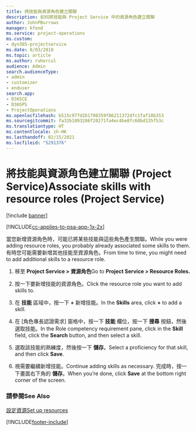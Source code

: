 ```yaml
---
title: 將技能與資源角色建立關聯
description: 如何將技能與 Project Service 中的資源角色建立關聯
author: JohnPBurrows
manager: kfend
ms.service: project-operations
ms.custom:
- dyn365-projectservice
ms.date: 8/03/2018
ms.topic: article
ms.author: ruhercul
audience: Admin
search.audienceType:
- admin
- customizer
- enduser
search.app:
- D365CE
- D365PS
- ProjectOperations
ms.openlocfilehash: b515c977d2b1798359f86211372dfc1faf18b353
ms.sourcegitcommit: fa32b1893286f20271fa4ec4be8fc68bd135f53c
ms.translationtype: HT
ms.contentlocale: zh-HK
ms.lasthandoff: 02/15/2021
ms.locfileid: "5291376"
---
```

# <a name="associate-skills-with-resource-roles-project-service"></a><span data-ttu-id="77786-103">將技能與資源角色建立關聯 (Project Service)</span><span class="sxs-lookup"><span data-stu-id="77786-103">Associate skills with resource roles (Project Service)</span></span>

[!include [banner](../includes/psa-now-project-operations.md)]

[!INCLUDE[cc-applies-to-psa-app-1x-2x](../includes/cc-applies-to-psa-app-1x-2x.md)]

<span data-ttu-id="77786-104">當您新增資源角色時，可能已將某些技能與這些角色產生關聯。</span><span class="sxs-lookup"><span data-stu-id="77786-104">While you were adding resource roles, you probably already associated some skills to them.</span></span> <span data-ttu-id="77786-105">有時您可能需要新增其他技能至資源角色。</span><span class="sxs-lookup"><span data-stu-id="77786-105">From time to time, you might need to add additional skills to a resource role.</span></span>  
  
1.  <span data-ttu-id="77786-106">移至 **Project Service > 資源角色**</span><span class="sxs-lookup"><span data-stu-id="77786-106">Go to **Project Service > Resource Roles.**</span></span>  
  
2.  <span data-ttu-id="77786-107">按一下要新增技能的資源角色。</span><span class="sxs-lookup"><span data-stu-id="77786-107">Click the resource role you want to add skills to.</span></span>  
  
3.  <span data-ttu-id="77786-108">在 **技能** 區域中，按一下 **+** 新增技能。</span><span class="sxs-lookup"><span data-stu-id="77786-108">In the **Skills** area, click **+** to add a skill.</span></span>  
  
4.  <span data-ttu-id="77786-109">在 [角色專長認證需求] 窗格中，按一下 **技能** 欄位，按一下 **搜尋** 按鈕，然後選取技能。</span><span class="sxs-lookup"><span data-stu-id="77786-109">In the Role competency requirement pane, click in the **Skill** field, click the **Search** button,  and then select a skill.</span></span>  
  
5.  <span data-ttu-id="77786-110">選取該技能的熟練度，然後按一下 **儲存**。</span><span class="sxs-lookup"><span data-stu-id="77786-110">Select a proficiency for that skill, and then click **Save**.</span></span>  
  
6.  <span data-ttu-id="77786-111">視需要繼續新增技能。</span><span class="sxs-lookup"><span data-stu-id="77786-111">Continue adding skills as necessary.</span></span> <span data-ttu-id="77786-112">完成時，按一下畫面右下角的 **儲存**。</span><span class="sxs-lookup"><span data-stu-id="77786-112">When you’re done, click **Save** at the bottom right corner of the screen.</span></span>  
  
### <a name="see-also"></a><span data-ttu-id="77786-113">請參閱</span><span class="sxs-lookup"><span data-stu-id="77786-113">See Also</span></span>  
 [<span data-ttu-id="77786-114">設定資源</span><span class="sxs-lookup"><span data-stu-id="77786-114">Set up resources</span></span>](../psa/set-up-resources.md)


[!INCLUDE[footer-include](../includes/footer-banner.md)]